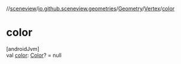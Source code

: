 //[sceneview](../../../../index.md)/[io.github.sceneview.geometries](../../index.md)/[Geometry](../index.md)/[Vertex](index.md)/[color](color.md)

# color

[androidJvm]\
val [color](color.md): [Color](../../../io.github.sceneview.utils/index.md#289679020%2FClasslikes%2F-1571379623)? = null
